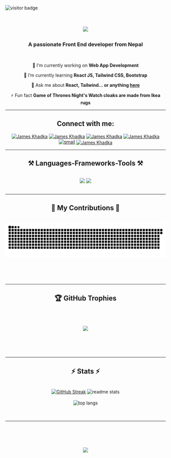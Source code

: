 ![visitor badge](https://visitor-badge.laobi.icu/badge?page_id=jwenjian.visitor-badge&left_color=red&right_color=green) 

<h1 align="center">
    <img src="https://readme-typing-svg.herokuapp.com/?font=Pacifico&size=50&color=ff69b4&center=true&vCenter=true&width=500&height=70&duration=4000&lines=Hi+There!+👋;+I'm+James+Khadka!;+A+BSc.CSIT+Student;+And+a+Football+Lover" />
</h1>

<h3 align="center">A passionate Front End developer from Nepal</h3>

<br/>

<div align="center" >
 
 🔭 I’m currently working on **Web App Development**
 
 🌱 I’m currently learning **React JS, Tailwind CSS, Bootstrap**

💬 Ask me about **React, Tailwind... or anything [here](https://github.com/JamesKhadka/JamesKhadka/issues)**

⚡ Fun fact **Game of Thrones Night's Watch cloaks are made from Ikea rugs**

 </div>
 <hr/>

 <h2 align="center">Connect with me:</h2>
<p align="center">
<a href="https://www.linkedin.com/in/james-khadka-26b100236/" target="blank"><img align="center" src="https://raw.githubusercontent.com/rahuldkjain/github-profile-readme-generator/master/src/images/icons/Social/linked-in-alt.svg" alt="James Khadka" height="40" width="50" /></a>
<a href="https://instagram.com/james_khadka__" target="blank"><img align="center" src="https://raw.githubusercontent.com/rahuldkjain/github-profile-readme-generator/master/src/images/icons/Social/instagram.svg" alt="James Khadka" height="40" width="50" /></a>
<a href="https://x.com/c/James_khadka__" target="blank"><img align="center" src="https://raw.githubusercontent.com/rahuldkjain/github-profile-readme-generator/master/src/images/icons/Social/twitter.svg" alt="James Khadka" height="40" width="50" /></a>
 <a href="https://github.com/JamesKhadka" target="blank"><img align="center" src="https://raw.githubusercontent.com/rahuldkjain/github-profile-readme-generator/master/src/images/icons/Social/github.svg" alt="James Khadka" height="40" width="50" /></a>
     <a href="khadkajames0@gmail.com" target="blank"><img src="https://raw.githubusercontent.com/maurodesouza/profile-readme-generator/master/src/assets/icons/social/gmail/default.svg" width="50" height="40" alt="gmail" /></a>
    <a href="https://kganesh.com.np/" target="blank"><img align="center" src="https://raw.githubusercontent.com/rahuldkjain/github-profile-readme-generator/master/src/images/icons/Social/codepen.svg" alt="James Khadka" height="40" width="50" /></a>
</p>
 


 <hr/>
 
<h2 align="center">⚒️ Languages-Frameworks-Tools ⚒️</h2>
<br/>
<div align="center">
    <img src="https://skillicons.dev/icons?i=react,bootstrap,mui,html,css,vscode,github,figma,tailwind,git,r" />
    <img src="https://skillicons.dev/icons?i=nodejs,python,javascript,typescript,express,firebase,mongodb,c,java,nextjs,mysql" /><br>
</div>

<br/>
<hr/>

<div align="center">
  <h2 >🐍 My Contributions 🐍</h2>
  <br>
  <img alt="snake eating my contributions" src="https://raw.githubusercontent.com/JamesKhadka/JamesKhadka/output/github-contribution-grid-snake.svg" />
  
  <br/><br/><br/>
</div>

<hr/>

<div align="center">
<h2>🏆 GitHub Trophies</h2> 
<br><br>

![](https://github-profile-trophy.vercel.app/?username=JamesKhadka&theme=radical&no-frame=false&no-bg=true&margin-w=20&margin-h=20)

  <br/><br/><br/>

<div/>
<hr/>

<h2 align="center">⚡ Stats ⚡</h2>
<br>
<div align="center">
 <a href="https://git.io/streak-stats"><img width="445"  src="https://streak-stats.demolab.com?user=JamesKhadka&theme=panda" alt="GitHub Streak" /></a>
  <img width="410"  src="https://github-readme-stats.vercel.app/api?username=JamesKhadka&count_private=true&show_icons=true&theme=panda&rank_icon=github&border_radius=10" alt="readme stats" />
  <br/> <br/>
  <img width="410" align="center" src="https://github-readme-stats.vercel.app/api/top-langs/?username=JamesKhadka&hide=HTML&langs_count=8&layout=compact&theme=panda&border_radius=10&size_weight=0.5&count_weight=0.5&exclude_repo=github-readme-stats" alt="top langs" />
</div>


<br/>
<br/>


<hr/>

<br/>

<h1 align="center">
    <img src="https://readme-typing-svg.herokuapp.com/?font=Poppins&size=17&color=ff69b4&center=true&vCenter=true&width=500&height=70&duration=5000&lines=THANK+YOU+FOR+VISITING;+|+DON'T+FORGET+TO+SMASH+THAT+STAR+AND+FORK+IN+REPO;" />
</h1>


<br/>

